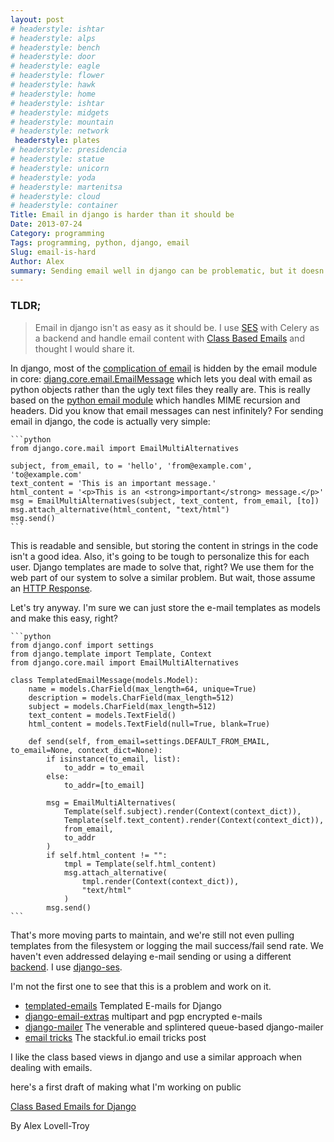 ```yaml
---
layout: post
# headerstyle: ishtar
# headerstyle: alps
# headerstyle: bench
# headerstyle: door
# headerstyle: eagle
# headerstyle: flower
# headerstyle: hawk
# headerstyle: home
# headerstyle: ishtar
# headerstyle: midgets
# headerstyle: mountain
# headerstyle: network
 headerstyle: plates
# headerstyle: presidencia
# headerstyle: statue
# headerstyle: unicorn
# headerstyle: yoda
# headerstyle: martenitsa
# headerstyle: cloud
# headerstyle: container
Title: Email in django is harder than it should be
Date: 2013-07-24
Category: programming
Tags: programming, python, django, email
Slug: email-is-hard
Author: Alex
summary: Sending email well in django can be problematic, but it doesn't have to be.
---
```


### TLDR;
> Email in django isn't as easy as it should be.  I use [SES](https://github.com/hmarr/django-ses) with Celery as a backend and handle email content with [Class Based Emails](https://gist.github.com/alexlovelltroy/6074043) and thought I would share it.

In django, most of the [complication of email](/email-is-complicated.html) is hidden by the email module in core: [djang.core.email.EmailMessage](https://docs.djangoproject.com/en/dev/topics/email/#django.core.mail.EmailMessage)
which lets you deal with email as python objects rather than the ugly text
files they really are.  This is really based on the [python email module](http://docs.python.org/2/library/email) which handles MIME recursion
and headers.  Did you know that email messages can nest infinitely?  For sending email in django, the code is actually very simple:

    ```python
    from django.core.mail import EmailMultiAlternatives

    subject, from_email, to = 'hello', 'from@example.com', 'to@example.com'
    text_content = 'This is an important message.'
    html_content = '<p>This is an <strong>important</strong> message.</p>'
    msg = EmailMultiAlternatives(subject, text_content, from_email, [to])
    msg.attach_alternative(html_content, "text/html")
    msg.send()
    ```

This is readable and sensible, but storing the content in strings in the code
isn't a good idea.  Also, it's going to be tough to personalize this for each
user.  Django templates are made to solve that, right?  We use them for
the web part of our system to solve a similar problem.  But wait, those assume an [HTTP Response](https://docs.djangoproject.com/en/dev/ref/template-response/#simpletemplateresponse-objects).

Let's try anyway.  I'm sure we can just store the e-mail templates as models and make this easy, right?

    ```python
    from django.conf import settings
    from django.template import Template, Context
    from django.core.mail import EmailMultiAlternatives
    
    class TemplatedEmailMessage(models.Model):
        name = models.CharField(max_length=64, unique=True)
        description = models.CharField(max_length=512)
        subject = models.CharField(max_length=512)
        text_content = models.TextField()
        html_content = models.TextField(null=True, blank=True)
    
        def send(self, from_email=settings.DEFAULT_FROM_EMAIL, to_email=None, context_dict=None):
            if isinstance(to_email, list):
                to_addr = to_email
            else:
                to_addr=[to_email]
                
            msg = EmailMultiAlternatives(
                Template(self.subject).render(Context(context_dict)),
                Template(self.text_content).render(Context(context_dict)),
                from_email,
                to_addr
            )
            if self.html_content != "":
                tmpl = Template(self.html_content)
                msg.attach_alternative(
                    tmpl.render(Context(context_dict)),
                    "text/html"
                )
            msg.send()
    ```

That's more moving parts to maintain, and we're still not even pulling templates from the filesystem or logging the mail success/fail send rate.  We haven't even addressed delaying e-mail sending or using a different [backend](https://docs.djangoproject.com/en/dev/topics/email/#email-backends).  I use [django-ses](https://github.com/hmarr/django-ses).


I'm not the first one to see that this is a problem and work on it.

* [templated-emails](https://github.com/philippWassibauer/templated-emails) Templated E-mails for Django
* [django-email-extras](https://github.com/stephenmcd/django-email-extras) multipart and pgp encrypted e-mails
* [django-mailer](https://github.com/pinax/django-mailer/network) The venerable and splintered queue-based django-mailer
* [email tricks](http://stackful-dev.com/django-email-tricks-part-1.html) The stackful.io email tricks post

I like the class based views in django and use a similar approach when dealing with emails.

here's a first draft of making what I'm working on public

[Class Based Emails for Django](https://gist.github.com/alexlovelltroy/6074043)
<script src="https://gist.github.com/alexlovelltroy/6074043.js"></script>

By Alex Lovell-Troy
